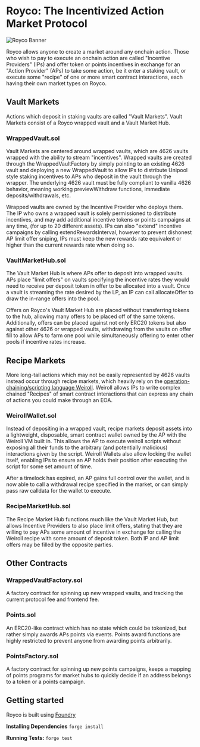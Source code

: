 # Royco: The Incentivized Action Market Protocol
![Royco Banner](./roycobanner.png)

Royco allows anyone to create a market around any onchain action. Those who wish to pay to execute an onchain action are called "Incentive Providers" (IPs) and offer token or points incentives in exchange for an "Action Provider" (APs) to take some action, be it enter a staking vault, or execute some "recipe" of one or more smart contract interactions, each having their own market types on Royco.

## Vault Markets
Actions which deposit in staking vaults are called "Vault Markets". Vault Markets consist of a Royco wrapped vault and a Vault Market Hub.
### WrappedVault.sol
Vault Markets are centered around wrapped vaults, which are 4626 vaults wrapped with the ability to stream "incentives". Wrapped vaults are created through the WrappedVaultFactory by simply pointing to an existing 4626 vault and deploying a new WrappedVault to allow IPs to distribute Unipool style staking incentives to APs who deposit in the vault through the wrapper. The underlying 4626 vault must be fully compliant to vanilla 4626 behavior, meaning working previewWithdraw functions, immediate deposits/withdrawals, etc.

Wrapped vaults are owned by the Incentive Provider who deploys them. The IP who owns a wrapped vault is solely permissioned to distribute incentives, and may add additional incentive tokens or points campaigns at any time, (for up to 20 different assets). IPs can also "extend" incentive campaigns by calling extendRewardsInterval, however to prevent dishonest AP limit offer sniping, IPs must keep the new rewards rate equivalent or higher than the current rewards rate when doing so.

### VaultMarketHub.sol
The Vault Market Hub is where APs offer to deposit into wrapped vaults. APs place "limit offers" on vaults specifying the incentive rates they would need to receive per deposit token in offer to be allocated into a vault. Once a vault is streaming the rate desired by the LP, an IP can call allocateOffer to draw the in-range offers into the pool.

Offers on Royco's Vault Market Hub are placed without transferring tokens to the hub, allowing many offers to be placed off of the same tokens. Additionally, offers can be placed against not only ERC20 tokens but also against other 4626 or wrapped vaults, withdrawing from the vaults on offer fill to allow APs to farm one pool while simultaneously offering to enter other pools if incentive rates increase.

## Recipe Markets
More long-tail actions which may not be easily represented by 4626 vaults instead occur through recipe markets, which heavily rely on the [operation-chaining/scripting language Weiroll](https://github.com/weiroll/weiroll). Weiroll allows IPs to write complex chained "Recipes" of smart contract interactions that can express any chain of actions you could make through an EOA.

### WeirollWallet.sol
Instead of depositing in a wrapped vault, recipe markets deposit assets into a lightweight, disposable, smart contract wallet owned by the AP with the Weiroll VM built in. This allows the AP to execute weiroll scripts without exposing all their funds to the arbitrary (and potentially malicious) interactions given by the script. Weiroll Wallets also allow locking the wallet itself, enabling IPs to ensure an AP holds their position after executing the script for some set amount of time. 

After a timelock has expired, an AP gains full control over the wallet, and is now able to call a withdrawal recipe specified in the market, or can simply pass raw calldata for the wallet to execute.

### RecipeMarketHub.sol
The Recipe Market Hub functions much like the Vault Market Hub, but allows Incentive Providers to also place limit offers, stating that they are willing to pay APs some amount of incentive in exchange for calling the Weiroll recipe with some amount of deposit token. Both IP and AP limit offers may be filled by the opposite parties.

## Other Contracts

### WrappedVaultFactory.sol
A factory contract for spinning up new wrapped vaults, and tracking the current protocol fee and frontend fee.

### Points.sol
An ERC20-like contract which has no state which could be tokenized, but rather simply awards APs points via events. Points award functions are highly restricted to prevent anyone from awarding points arbitrarily.

### PointsFactory.sol
A factory contract for spinning up new points campaigns, keeps a mapping of points programs for market hubs to quickly decide if an address belongs to a token or a points campaign.

## Getting started
Royco is built using [Foundry](https://github.com/foundry-rs/foundry)

**Installing Dependencies** ``` forge install ```

**Running Tests:** ``` forge test ```
